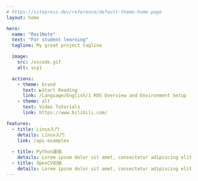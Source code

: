 ```yaml
---
# https://vitepress.dev/reference/default-theme-home-page
layout: home

hero:
  name: "Ros1Note"
  text: "For student learning"
  tagline: My great project tagline 

  image:
    src: /vscode.gif
    alt: scp1

  actions:
    - theme: brand
      text: ▶Start Reading
      link: /Language/English/1 ROS Overview and Environment Setup
    - theme: alt
      text: Video Tutorials
      link: https://www.bilibili.com/

features:
  - title: Linux入门
    details: Linux入门
    link: /api-examples
    
  - title: Python基础
    details: Lorem ipsum dolor sit amet, consectetur adipiscing elit
  - title: OpenCV初级
    details: Lorem ipsum dolor sit amet, consectetur adipiscing elit
---
```

